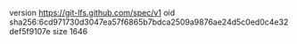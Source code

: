 version https://git-lfs.github.com/spec/v1
oid sha256:6cd971730d3047ea57f6865b7bdca2509a9876ae24d5c0ed0c4e32def5f9107e
size 1646
